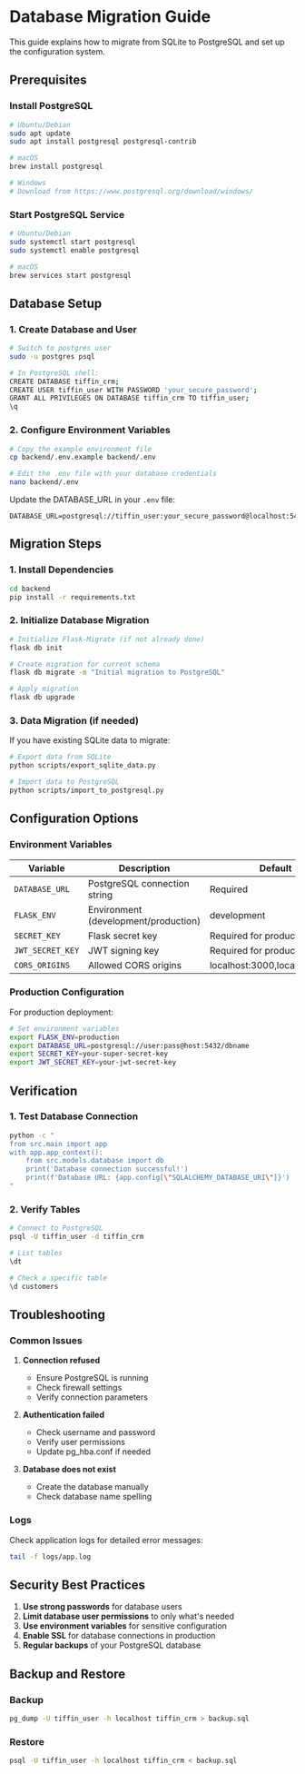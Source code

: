 # Database Migration Guide

This guide explains how to migrate from SQLite to PostgreSQL and set up the configuration system.

## Prerequisites

### Install PostgreSQL
```bash
# Ubuntu/Debian
sudo apt update
sudo apt install postgresql postgresql-contrib

# macOS
brew install postgresql

# Windows
# Download from https://www.postgresql.org/download/windows/
```

### Start PostgreSQL Service
```bash
# Ubuntu/Debian
sudo systemctl start postgresql
sudo systemctl enable postgresql

# macOS
brew services start postgresql
```

## Database Setup

### 1. Create Database and User
```bash
# Switch to postgres user
sudo -u postgres psql

# In PostgreSQL shell:
CREATE DATABASE tiffin_crm;
CREATE USER tiffin_user WITH PASSWORD 'your_secure_password';
GRANT ALL PRIVILEGES ON DATABASE tiffin_crm TO tiffin_user;
\q
```

### 2. Configure Environment Variables
```bash
# Copy the example environment file
cp backend/.env.example backend/.env

# Edit the .env file with your database credentials
nano backend/.env
```

Update the DATABASE_URL in your `.env` file:
```
DATABASE_URL=postgresql://tiffin_user:your_secure_password@localhost:5432/tiffin_crm
```

## Migration Steps

### 1. Install Dependencies
```bash
cd backend
pip install -r requirements.txt
```

### 2. Initialize Database Migration
```bash
# Initialize Flask-Migrate (if not already done)
flask db init

# Create migration for current schema
flask db migrate -m "Initial migration to PostgreSQL"

# Apply migration
flask db upgrade
```

### 3. Data Migration (if needed)
If you have existing SQLite data to migrate:

```bash
# Export data from SQLite
python scripts/export_sqlite_data.py

# Import data to PostgreSQL
python scripts/import_to_postgresql.py
```

## Configuration Options

### Environment Variables

| Variable | Description | Default |
|----------|-------------|---------|
| `DATABASE_URL` | PostgreSQL connection string | Required |
| `FLASK_ENV` | Environment (development/production) | development |
| `SECRET_KEY` | Flask secret key | Required for production |
| `JWT_SECRET_KEY` | JWT signing key | Required for production |
| `CORS_ORIGINS` | Allowed CORS origins | localhost:3000,localhost:5173 |

### Production Configuration

For production deployment:

```bash
# Set environment variables
export FLASK_ENV=production
export DATABASE_URL=postgresql://user:pass@host:5432/dbname
export SECRET_KEY=your-super-secret-key
export JWT_SECRET_KEY=your-jwt-secret-key
```

## Verification

### 1. Test Database Connection
```bash
python -c "
from src.main import app
with app.app_context():
    from src.models.database import db
    print('Database connection successful!')
    print(f'Database URL: {app.config[\"SQLALCHEMY_DATABASE_URI\"]}')
"
```

### 2. Verify Tables
```bash
# Connect to PostgreSQL
psql -U tiffin_user -d tiffin_crm

# List tables
\dt

# Check a specific table
\d customers
```

## Troubleshooting

### Common Issues

1. **Connection refused**
   - Ensure PostgreSQL is running
   - Check firewall settings
   - Verify connection parameters

2. **Authentication failed**
   - Check username and password
   - Verify user permissions
   - Update pg_hba.conf if needed

3. **Database does not exist**
   - Create the database manually
   - Check database name spelling

### Logs
Check application logs for detailed error messages:
```bash
tail -f logs/app.log
```

## Security Best Practices

1. **Use strong passwords** for database users
2. **Limit database user permissions** to only what's needed
3. **Use environment variables** for sensitive configuration
4. **Enable SSL** for database connections in production
5. **Regular backups** of your PostgreSQL database

## Backup and Restore

### Backup
```bash
pg_dump -U tiffin_user -h localhost tiffin_crm > backup.sql
```

### Restore
```bash
psql -U tiffin_user -h localhost tiffin_crm < backup.sql
```

